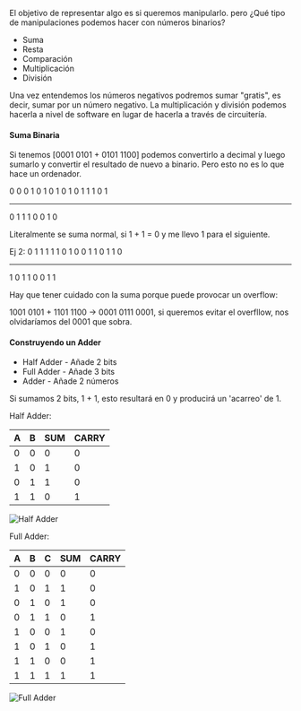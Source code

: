 El objetivo de representar algo es si queremos manipularlo. pero ¿Qué tipo de manipulaciones podemos hacer con números binarios? 
- Suma
- Resta
- Comparación
- Multiplicación
- División

Una vez entendemos los números negativos podremos sumar "gratis", es decir, sumar por un número negativo. La multiplicación y división podemos hacerla a nivel de software en lugar de hacerla a través de circuitería.

#### Suma Binaria
Si tenemos [0001 0101 + 0101 1100] podemos convertirlo a decimal y luego sumarlo y convertir el resultado de nuevo a binario. Pero esto no es lo que hace un ordenador. 

0 0 0 1 0 1 0 1
0 1 0 1  1 1 0 1
___________
0 1 1 1 0 0 1 0

Literalmente se suma normal, si 1 + 1 = 0 y me llevo 1 para el siguiente.

Ej 2:
0  1   1  1  1  1   0  1
0  0  1  1  0  1  1  0
______________
1  0  1  1  0  0  1  1

Hay que tener cuidado con la suma porque puede provocar un overflow:

1001 0101 + 1101 1100 -> 0001 0111 0001, si queremos evitar el overfllow, nos olvidaríamos del 0001 que sobra.

#### Construyendo un Adder

- Half Adder - Añade 2 bits
- Full Adder - Añade 3 bits
- Adder - Añade 2 números

Si sumamos 2 bits, 1 + 1, esto resultará en 0 y producirá un 'acarreo' de 1.

Half Adder:

| A   | B   | SUM | CARRY |
| --- | --- | --- | ----- |
| 0   | 0   | 0   | 0     |
| 1   | 0   | 1   | 0     |
| 0   | 1   | 1   | 0     |
| 1   | 1   | 0   | 1     |
![Half Adder](Images/half_adder.png)

Full Adder:

| A   | B   | C   | SUM | CARRY |
| --- | --- | --- | --- | ----- |
| 0   | 0   | 0   | 0   | 0     |
| 1   | 0   | 1   | 1   | 0     |
| 0   | 1   | 0   | 1   | 0     |
| 0   | 1   | 1   | 0   | 1     |
| 1   | 0   | 0   | 1   | 0     |
| 1   | 0   | 1   | 0   | 1     |
| 1   | 1   | 0   | 0   | 1     |
| 1   | 1   | 1   | 1   | 1     |

![Full Adder](Images/full_adder.png)

